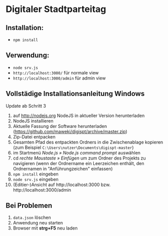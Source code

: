 # Digitaler Stadtparteitag

## Installation:

* `npm install`

## Verwendung:

* `node srv.js`
* `http://localhost:3000/` für normale view
* `http://localhost:3000/admin` für admin view

## Vollstädige Installationsanleitung Windows

Update ab Schritt 3

1. auf http://nodejs.org NodeJS in aktueller Version herunterladen
2. NodeJS installieren
3. Aktuelle Fassung der Software herunterladen (https://github.com/maweki/digispt/archive/master.zip)
4. Zip-Datei entpacken
5. Gesamten Pfad des entpackten Ordners in die Zwischenablage kopieren (zum Beispiel `C:\Users\nutzer\Documents\digispt-master`)
5. im Startmenü *Node.js » Node.js command prompt* auswählen
6. cd *rechte Maustaste » Einfügen* um zum Ordner des Projekts zu navigieren (wenn der Ordnername ein Leerzeichen enthält, den Ordnernamen in "Anführungzeichen" einfassen)
7. `npm install` eingeben
9. `node srv.js` eingeben
10. (Editier-)Ansicht auf http://localhost:3000 bzw. http://localhost:3000/admin

## Bei Problemen

1. `data.json` löschen
2. Anwendung neu starten
3. Browser mit **strg+F5** neu laden
